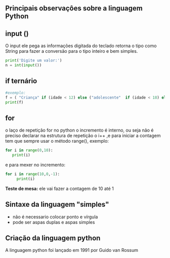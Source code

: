 
## Principais observaçôes sobre a linguagem Python
 

 
 ## input ()
   O input ele pega as informações digitada do teclado retorna o tipo como String 
   para fazer a conversão para o tipo inteiro e bem simples.
   ```python
   print('Digite um valor:')
   n = int(input())
   ```
 ## if ternário 
 ```python
 #exemplo:
 f = ( "Criança" if (idade < 12) else ("adolescente"  if (idade < 18) else ("adulto" if (idade < 60) else "Experiente")))
print(f)
```
 ## for 
 
 o laço de repetiçâo for no python o incremento é interno, ou seja não é preciso declarar na estrutura de repetiçâo o i++ ,e para iniciar a contagem tem que sempre usar o método range(), exemplo:
 
 ```python 
 for i in range(0,10):
    print(i)
 ```
 e para mexer no incremento:
 
 ```python
 for i in range(10,0,-1):
      print(i)
```
<strong>Teste de mesa:</strong> ele vai fazer a contagem de 10 até 1


## Sintaxe da linguagem "simples" 
 * não é necessario colocar ponto e vírgula 
 * pode ser aspas duplas e aspas simples

## Criação da linguagem python
A linguagem python foi lançado em 1991 por Guido van Rossum 
 
   
